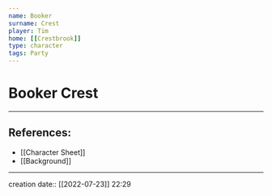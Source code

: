 ```yaml
---
name: Booker
surname: Crest
player: Tim
home: [[Crestbrook]]
type: character
tags: Party
---
```


# Booker Crest

___ 
## References:
- [[Character Sheet]]
- [[Background]]
--- 
creation date:: [[2022-07-23]] 22:29